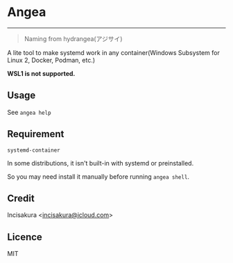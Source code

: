 # Angea

---
> Naming from hydrangea(アジサイ)

A lite tool to make systemd work in any container(Windows Subsystem for Linux 2, Docker, Podman, etc.)

**WSL1 is not supported.**

## Usage

See `angea help`

## Requirement

`systemd-container`

In some distributions, it isn't built-in with systemd or preinstalled.

So you may need install it manually before running `angea shell`.

## Credit

Incisakura &lt;incisakura@icloud.com>

## Licence

MIT
